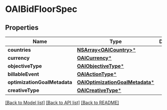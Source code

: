# OAIBidFloorSpec

## Properties
Name | Type | Description | Notes
------------ | ------------- | ------------- | -------------
**countries** | [**NSArray&lt;OAICountry&gt;***](OAICountry.md) |  | [optional] 
**currency** | [**OAICurrency***](OAICurrency.md) |  | 
**objectiveType** | [**OAIObjectiveType***](OAIObjectiveType.md) |  | [optional] 
**billableEvent** | [**OAIActionType***](OAIActionType.md) |  | 
**optimizationGoalMetadata** | [**OAIOptimizationGoalMetadata***](OAIOptimizationGoalMetadata.md) |  | [optional] 
**creativeType** | [**OAICreativeType***](OAICreativeType.md) |  | [optional] 

[[Back to Model list]](../README.md#documentation-for-models) [[Back to API list]](../README.md#documentation-for-api-endpoints) [[Back to README]](../README.md)


